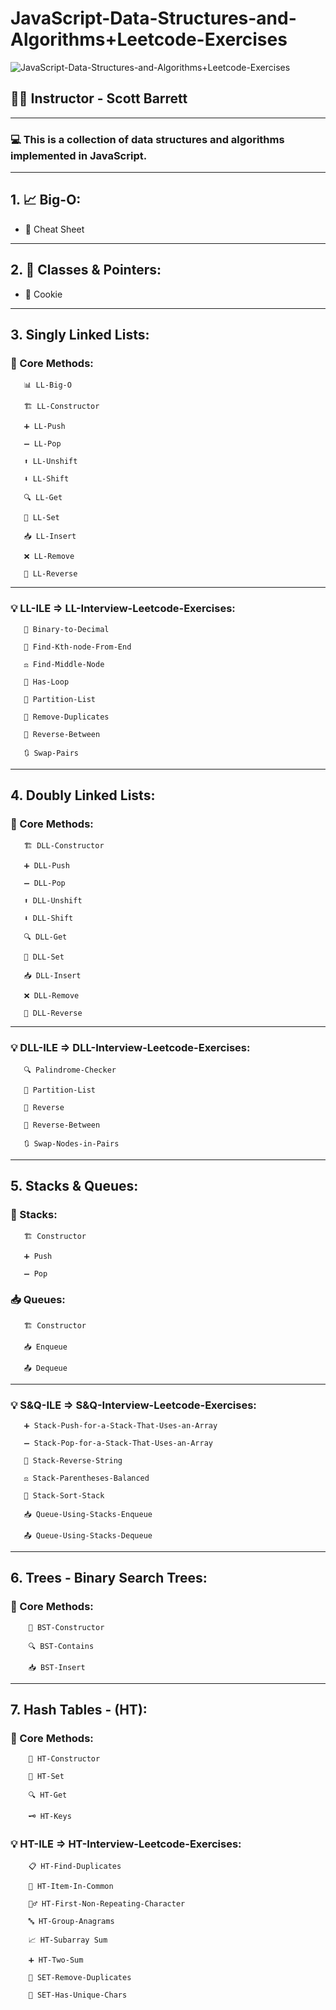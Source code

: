 ﻿# JavaScript-Data-Structures-and-Algorithms+Leetcode-Exercises

![JavaScript-Data-Structures-and-Algorithms+Leetcode-Exercises](https://img-c.udemycdn.com/course/750x422/3406816_0ea7_10.jpg)

## 👨‍🏫 Instructor - Scott Barrett

---

### 💻 This is a collection of data structures and algorithms implemented in JavaScript.

---

## 1. 📈 Big-O:

- 📄 Cheat Sheet

---

## 2. 🧱 Classes & Pointers:

- 🍪 Cookie

---

## 3. Singly Linked Lists:

### 📘 Core Methods:

       📊 LL-Big-O

       🏗️ LL-Constructor

       ➕ LL-Push

       ➖ LL-Pop

       ⬆️ LL-Unshift

       ⬇️ LL-Shift

       🔍 LL-Get

       📝 LL-Set

       📥 LL-Insert

       ❌ LL-Remove

       🔁 LL-Reverse


---

### 💡 LL-ILE => LL-Interview-Leetcode-Exercises:

       🔢 Binary-to-Decimal

       🎯 Find-Kth-node-From-End

       ⚖️ Find-Middle-Node

       🔁 Has-Loop

       🧩 Partition-List

       🚫 Remove-Duplicates

       🔄 Reverse-Between

       🔃 Swap-Pairs

---

## 4. Doubly Linked Lists:

### 📘 Core Methods:

       🏗️ DLL-Constructor

       ➕ DLL-Push

       ➖ DLL-Pop

       ⬆️ DLL-Unshift

       ⬇️ DLL-Shift

       🔍 DLL-Get

       📝 DLL-Set

       📥 DLL-Insert

       ❌ DLL-Remove

       🔁 DLL-Reverse

---

### 💡 DLL-ILE => DLL-Interview-Leetcode-Exercises:

       🔍 Palindrome-Checker

       🧩 Partition-List

       🔁 Reverse

       🔄 Reverse-Between

       🔃 Swap-Nodes-in-Pairs

---

## 5. Stacks & Queues:

### 🥞 Stacks:

       🏗️ Constructor

       ➕ Push

       ➖ Pop

### 📥 Queues:

       🏗️ Constructor

       📥 Enqueue

       📤 Dequeue

---

### 💡 S&Q-ILE => S&Q-Interview-Leetcode-Exercises:

       ➕ Stack-Push-for-a-Stack-That-Uses-an-Array

       ➖ Stack-Pop-for-a-Stack-That-Uses-an-Array

       🔁 Stack-Reverse-String

       ⚖️ Stack-Parentheses-Balanced

       🧮 Stack-Sort-Stack

       📥 Queue-Using-Stacks-Enqueue

       📤 Queue-Using-Stacks-Dequeue

---

## 6. Trees - <BST> Binary Search Trees:

### 📘 Core Methods:

        🧩 BST-Constructor

        🔍 BST-Contains

        📥 BST-Insert

---

## 7. Hash Tables - (HT):

### 📘 Core Methods:

        🧩 HT-Constructor

        📝 HT-Set

        🔍 HT-Get

        🗝️ HT-Keys

### 💡 HT-ILE => HT-Interview-Leetcode-Exercises:

        📋 HT-Find-Duplicates  

        🔗 HT-Item-In-Common  

        🕵️‍♂️ HT-First-Non-Repeating-Character 

        🔤 HT-Group-Anagrams  

        📈 HT-Subarray Sum  

        ➕ HT-Two-Sum  
        
        🚮 SET-Remove-Duplicates
        
        🔡 SET-Has-Unique-Chars



       

